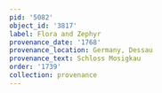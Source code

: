 ```yaml
---
pid: '5082'
object_id: '3817'
label: Flora and Zephyr
provenance_date: '1768'
provenance_location: Germany, Dessau
provenance_text: Schloss Mosigkau
order: '1739'
collection: provenance
---
```


